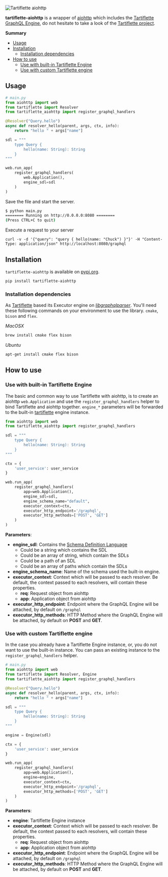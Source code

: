![Tartiflette aiohttp](docs/github-landing.png)

**tartiflette-aiohttp** is a wrapper of [aiohttp](https://github.com/aio-libs/aiohttp/) which includes the [Tartiflette GraphQL Engine](https://github.com/dailymotion/tartiflette), do not hesitate to take a look of the [Tartiflette project](https://github.com/dailymotion/tartiflette).

**Summary**

- [Usage](#usage)
- [Installation](#installation)
    - [Installation dependencies](#installation-dependencies)
- [How to use](#how-to-use)
    - [Use with built-in Tartiflette Engine](#use-with-built-in-tartiflette-engine)
    - [Use with custom Tartiflette engine](#use-with-custom-tartiflette-engine)

## Usage

```python
# main.py
from aiohttp import web
from tartiflette import Resolver
from tartiflette_aiohttp import register_graphql_handlers

@Resolver("Query.hello")
async def resolver_hello(parent, args, ctx, info):
    return "hello " + args["name"]

sdl = """
    type Query {
        hello(name: String): String
    }
"""

web.run_app(
    register_graphql_handlers(
        web.Application(),
        engine_sdl=sdl
    )
)
```

Save the file and start the server.

```bash
$ python main.py
======== Running on http://0.0.0.0:8080 ========
(Press CTRL+C to quit)
```

Execute a request to your server
```
curl -v -d '{"query": "query { hello(name: "Chuck") }"}' -H "Content-Type: application/json" http://localhost:8080/graphql
```

## Installation

`tartiflette-aiohttp` is available on [pypi.org](https://pypi.org/project/tartiflette-aiohttp/).

```bash
pip install tartiflette-aiohttp
```

### Installation dependencies

As [Tartiflette](https://github.com/dailymotion/tartiflette) based its Executor engine on *[libgraphqlparser](https://github.com/graphql/libgraphqlparser)*. You'll need these following commands on your environment to use the library. `cmake`, `bison` and `flex`.

*MacOSX*
```bash
brew install cmake flex bison
```

*Ubuntu*
```bash
apt-get install cmake flex bison
```

## How to use

### Use with built-in Tartiflette Engine

The basic and common way to use Tartiflette with aiohttp, is to create an aiohttp `web.Application` and use the `register_graphql_handlers` helper to bind Tartiflette and aiohttp together. `engine_*` parameters will be forwarded to the built-in [tartiflette](https://github.com/dailymotion/tartiflette) engine instance.

```python
from aiohttp import web
from tartiflette_aiohttp import register_graphql_handlers

sdl = """
    type Query {
        hello(name: String): String
    }
"""

ctx = {
    'user_service': user_service
}

web.run_app(
    register_graphql_handlers(
        app=web.Application(),
        engine_sdl=sdl,
        engine_schema_name="default",
        executor_context=ctx,
        executor_http_endpoint='/graphql',
        executor_http_methods=['POST', 'GET']
    )
)
```

**Parameters**:

* **engine_sdl**: Contains the [Schema Definition Language](https://graphql.org/learn/schema/)
  - Could be a string which contains the SDL
  - Could be an array of string, which contain the SDLs
  - Could be a path of an SDL
  - Could be an array of paths which contain the SDLs
* **engine_schema_name**: Name of the schema used the built-in engine.
* **executor_context**: Context which will be passed to each resolver. Be default, the context passed to each resolvers, will contain these properties.
  - **req**: Request object from aiohttp
  - **app**: Application object from aiohttp
* **executor_http_endpoint**: Endpoint where the GraphQL Engine will be attached, by default on `/graphql`
* **executor_http_methods**: HTTP Method where the GraphQL Engine will be attached, by default on **POST** and **GET**.

### Use with custom Tartiflette engine

In the case you already have a Tartiflette Engine instance, or, you do not want to use the built-in instance. You can pass an existing instance to the `register_graphql_handlers` helper.

```python
# main.py
from aiohttp import web
from tartiflette import Resolver, Engine
from tartiflette_aiohttp import register_graphql_handlers

@Resolver("Query.hello")
async def resolver_hello(parent, args, ctx, info):
    return "hello " + args["name"]

sdl = """
    type Query {
        hello(name: String): String
    }
"""

engine = Engine(sdl)

ctx = {
    'user_service': user_service
}

web.run_app(
    register_graphql_handlers(
        app=web.Application(),
        engine=engine,
        executor_context=ctx,
        executor_http_endpoint='/graphql',
        executor_http_methods=['POST', 'GET']
    )
)
```

**Parameters**:

* **engine**: Tartiflette Engine instance
* **executor_context**: Context which will be passed to each resolver. Be default, the context passed to each resolvers, will contain these properties.
  - **req**: Request object from aiohttp
  - **app**: Application object from aiohttp
* **executor_http_endpoint**: Endpoint where the GraphQL Engine will be attached, by default on `/graphql`
* **executor_http_methods**: HTTP Method where the GraphQL Engine will be attached, by default on **POST** and **GET**.
